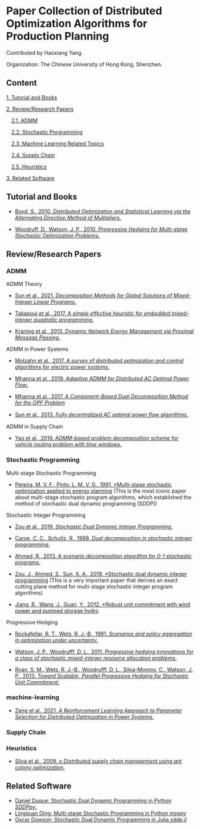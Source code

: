 # Paper Collection of Distributed Optimization Algorithms for Production Planning

Contributed by Haoxiang Yang.

Organization: The Chinese University of Hong Kong, Shenzhen.

## Content

[1. Tutorial and Books](#tutorial-and-books)

[2. Review/Research Papers](#research-papers)

&emsp;[2.1. ADMM](#ADMM)

&emsp;[2.2. Stochastic Programming](#Stochastic-programming)

&emsp;[2.3. Machine Learning Related Topics](#machine-learning)

&emsp;[2.4. Supply Chain](#supply-chain)

&emsp;[2.5. Heuristics](#heuristics)

[3. Related Software](#related-software)

## <span id="tutorial-and-books">Tutorial and Books</span>

* [Boyd, S., 2010. *Distributed Optimization and Statistical Learning via the Alternating Direction Method of Multipliers*. ](https://web.stanford.edu/~boyd/papers/pdf/admm_distr_stats.pdf)

* [Woodruff, D., Watson, J. P., 2010. *Progressive Hedging for Multi-stage Stochastic Optimization Problems*. ](https://www.ima.umn.edu/materials/2010-2011/W10.18-22.10/10117/DLWslides.pdf)

## <span id="research-papers">Review/Research Papers</span>

### <span id="ADMM">ADMM</span>

ADMM Theory

* [Sun et al., 2021. *Decomposition Methods for Global Solutions of Mixed-Integer Linear Programs*. ](https://arxiv.org/abs/2102.11980)

* [Takapoui et al., 2017. *A simple effective heuristic for embedded mixed-integer quadratic programming*. ](https://www.tandfonline.com/doi/full/10.1080/00207179.2017.1316016)

* [Kraning et al., 2013. *Dynamic Network Energy Management via Proximal Message Passing*. ](https://stanford.edu/~boyd/papers/pdf/msg_pass_dyn.pdf)

ADMM in Power Systems

* [Molzahn et al., 2017. *A survey of distributed optimization and control algorithms for electric power systems*. ](https://ieeexplore.ieee.org/document/7990560)

* [Mhanna et al., 2019. *Adaptive ADMM for Distributed AC Optimal Power Flow*. ](https://ieeexplore.ieee.org/document/8573893)

* [Mhanna et al., 2017. *A Component-Based Dual Decomposition Method for the OPF Problem*](https://arxiv.org/abs/1704.03647)

* [Sun et al., 2013. *Fully decentralized AC optimal power ﬂow algorithms*. ](https://ieeexplore.ieee.org/document/6672864)

ADMM in Supply Chain

* [Yao et al., 2019. *ADMM-based problem decomposition scheme for vehicle routing problem with time windows*. ](https://www.sciencedirect.com/science/article/pii/S0191261518311196)

### <span id="stochastic-programming">Stochastic Programming</span>

Multi-stage Stochastic Programming

* [Pereira, M. V. F., Pinto, L. M. V. G., 1991. *Multi-stage stochastic optimization applied to energy planning](https://link.springer.com/content/pdf/10.1007/BF01582895.pdf) (This is the most iconic paper about multi-stage stochastic program algorithms, which established the method of stochastic dual dynamic programming (SDDP))

Stochastic Integer Programming

* [Zou et al., 2019. *Stochastic Dual Dynamic Integer Programming*. ](https://link.springer.com/article/10.1007/s10107-018-1249-5)

* [Caroe, C. C., Schultz, R., 1999. *Dual decomposition in stochastic integer programming*. ](https://opus4.kobv.de/opus4-zib/files/256/SC-96-46.pdf)

* [Ahmed, R., 2013. *A scenario decomposition algorithm for 0-1 stochastic programs*. ](http://www.optimization-online.org/DB_FILE/2013/07/3966.pdf)

* [Zou, J., Ahmed, S., Sun, X. A., 2019. *Stochastic dual dynamic integer programming](https://link.springer.com/article/10.1007/s10107-018-1249-5) (This is a very important paper that derives an exact cutting plane method for multi-stage stochastic integer program algorithms)

* [Jiang, R., Wang, J., Guan, Y., 2012. *Robust unit commitment with wind power and pumped storage hydro](https://ieeexplore.ieee.org/stamp/stamp.jsp?arnumber=6069602)

Progressive Hedging

* [Rockafellar, R. T., Wets, R. J.-B., 1991. *Scenarios and policy aggregation in optimization under uncertainty*.](https://pubsonline.informs.org/doi/pdf/10.1287/moor.16.1.119?casa_token=TdHw1I4LYJwAAAAA:QlLNfpQk9iXHS5H9Dj29i39grdpiGi7v3MLBsxHBmZUbO02SHIU0VEBxQffbXfDpYHHv2w9mIQ)

* [Watson, J. P., Woodrufff, D. L., 2011. *Progressive hedging innovations for a class of stochastic mixed-integer resource allocation problems*.](https://link.springer.com/content/pdf/10.1007/s10287-010-0125-4.pdf)

* [Ryan, S. M., Wets, R. J.-B., Woodrufff, D. L., Silva-Monroy, C., Watson, J. P., 2013. *Toward Scalable, Parallel Progressive Hedging for Stochastic Unit Commitment*.](http://b-dig.iie.org.mx/BibDig2/P13-0399/files/PESGM2013-002280.PDF)

### <span id="machine-learning">machine-learning</span>

* [Zeng et al., 2021. *A Reinforcement Learning Approach to Parameter Selection for Distributed Optimization in Power Systems*. ](https://arxiv.org/abs/2110.11991v1)

### <span id="supply-chain">Supply Chain</span>



### <span id="heuristics">Heuristics</span>

* [Silva et al., 2009. *o	Distributed supply chain management using ant colony optimization*. ](https://www.sciencedirect.com/science/article/abs/pii/S0377221708010102 )

## <span id="related-software">Related Software</span>

* [Daniel Duque; Stochastic Dual Dynamic Programming in Python *SDDPpy*.](https://github.com/dukduque/SDDPpy)
* [Lingquan Ding; Multi-stage Stochastic Programming in Python *msppy*](https://github.com/lingquant/msppy)
* [Oscar Dowson; Stochastic Dual Dynamic Programming in Julia *sddp.jl*](https://odow.github.io/SDDP.jl/stable/)
